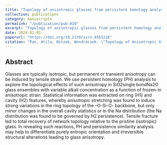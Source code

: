 ```yaml
---
title: "Topology of anisotropic glasses from persistent homology analysis"
collection: publications
category: manuscripts
permalink: "/publication/pub-010"
excerpt: "Topology of anisotropic glasses from persistent homology analysis"
date: 2024-01-01
paperurl: "https://doi.org/10.2139/ssrn.4563228"
citation: "Pan, Atila, Bitzek, Wondraczek. \"Topology of Anisotropic Glasses from Persistent Homology Analysis.\" <i></i>. ()."
---
```


## Abstract
Glasses are typically isotropic, but permanent or transient anisotropy can be induced by tensile strain. We use persistent homology (PH) analysis to explore the topological effects of such anisotropy in SiO2single bondNa2O glass ensembles with variable alkali concentration as a function of frozen-in anisotropic strain. Statistical information was extracted on ring (H1) and cavity (H2) features, whereby anisotropic stretching was found to induce strong variations in the ring topology of the –O-Si-O- backbone, but only minor changes in the overall cavity statistics or in the Na distribution (the Na distribution was found to be governed by H2 persistence). Tensile fracture led to total recovery of network topology relative to the pristine (isotropic) glass. In revealing such reactions, PH and persistence similarity analysis may help to differentiate purely entropic orientation and irreversible structural alterations leading to glass anisotropy.